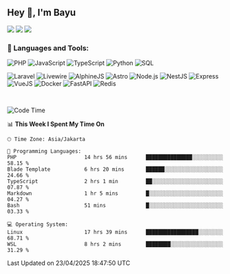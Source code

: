 ## Hey 👋, I'm Bayu 

<a href="mailto:bayurifkialgh@gmail.com" target="_blank"><img src="https://img.shields.io/badge/-Gmail-red?style=flat&logo=Gmail&logoColor=white"/></a>
<a href="https://t.me/bayurifkialgh" target="_blank"><img src="https://img.shields.io/badge/-Telegram-0077B5?style=flat&logo=Telegram&logoColor=white"/></a>
<a href="https://projects.co.id/public/browse_users/view/8d311e/bayurifkialgh" target="_blank"><img src="https://img.shields.io/badge/project.co.id-orange"/></a>


### 🔨 Languages and Tools:

![PHP](https://img.shields.io/badge/-PHP-000?&logo=PHP)
![JavaScript](https://img.shields.io/badge/-JavaScript-000?&logo=JavaScript)
![TypeScript](https://img.shields.io/badge/-TypeScript-000?&logo=TypeScript)
![Python](https://img.shields.io/badge/-Python-000?&logo=Python)
![SQL](https://img.shields.io/badge/-SQL-000?&logo=MySQL)

![Laravel](https://img.shields.io/badge/-Laravel-000?&logo=Laravel)
![Livewire](https://img.shields.io/badge/-Livewire-000?&logo=Livewire&logoColor=red)
![AlphineJS](https://img.shields.io/badge/-AlphineJS-000?&logo=alphine.js)
![Astro](https://img.shields.io/badge/-Astro-000?&logo=astro)
![Node.js](https://img.shields.io/badge/-Node.js-000?&logo=node.js)
![NestJS](https://img.shields.io/badge/-NestJS-000?&logo=nestjs&logoColor=red)
![Express](https://img.shields.io/badge/-Express.js-000?&logo=express.js)
![VueJS](https://img.shields.io/badge/-VueJS-000?&logo=vue.js)
![Docker](https://img.shields.io/badge/-Docker-000?&logo=Docker)
![FastAPI](https://img.shields.io/badge/-FastAPI-000?&logo=FastAPI)
![Redis](https://img.shields.io/badge/-Redis-000?&logo=Redis)

<br />

<!--START_SECTION:waka-->
![Code Time](http://img.shields.io/badge/Code%20Time-792%20hrs%2049%20mins-blue)

📊 **This Week I Spent My Time On** 

```text
🕑︎ Time Zone: Asia/Jakarta

💬 Programming Languages: 
PHP                      14 hrs 56 mins      ███████████████░░░░░░░░░░   58.15 % 
Blade Template           6 hrs 20 mins       ██████░░░░░░░░░░░░░░░░░░░   24.66 % 
TypeScript               2 hrs 1 min         ██░░░░░░░░░░░░░░░░░░░░░░░   07.87 % 
Markdown                 1 hr 5 mins         █░░░░░░░░░░░░░░░░░░░░░░░░   04.27 % 
Bash                     51 mins             █░░░░░░░░░░░░░░░░░░░░░░░░   03.33 % 

💻 Operating System: 
Linux                    17 hrs 39 mins      █████████████████░░░░░░░░   68.71 % 
WSL                      8 hrs 2 mins        ████████░░░░░░░░░░░░░░░░░   31.29 % 
```


 Last Updated on 23/04/2025 18:47:50 UTC
<!--END_SECTION:waka-->
